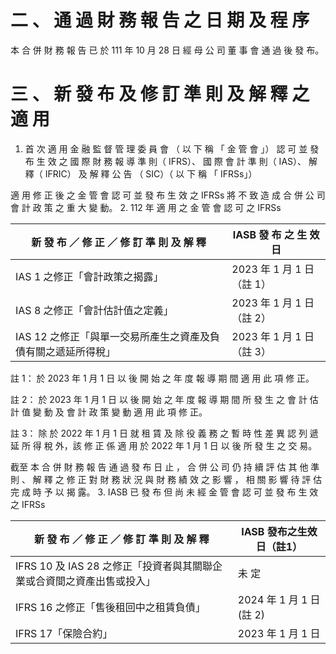 # 二 、 通 過 財 務 報 告 之 日 期 及 程 序

本 合 併 財 務 報 告 已 於 111 年 10 月 28 日 經 母 公 司 董 事 會 通 過 後 發 布。

# 三 、 新 發 布 及 修 訂 準 則 及 解 釋 之 適 用

1. 首 次 適 用 金 融 監 督 管 理 委 員 會 （ 以 下 稱 「 金 管 會 」） 認 可 並 發 布 生 效 之 國 際 財 務 報 導 準 則（ IFRS）、 國 際 會 計 準 則（ IAS）、 解 釋（ IFRIC） 及 解 釋 公 告 （ SIC）（ 以 下 稱 「 IFRSs」）

適 用 修 正 後 之 金 管 會 認 可 並 發 布 生 效 之 IFRSs 將 不 致 造 成 合 併 公 司 會 計 政 策 之 重 大 變 動。
2. 112 年 適 用 之 金 管 會 認 可 之 IFRSs

|新 發 布 ／ 修 正 ／ 修 訂 準 則 及 解 釋|IASB 發 布 之 生 效 日|
|---|---|
|IAS 1 之修正「會計政策之揭露」|2023 年 1 月 1 日（註 1）|
|IAS 8 之修正「會計估計值之定義」|2023 年 1 月 1 日（註 2）|
|IAS 12 之修正「與單一交易所產生之資產及負債有關之遞延所得稅」|2023 年 1 月 1 日（註 3）|

註 1： 於 2023 年 1 月 1 日 以 後 開 始 之 年 度 報 導 期 間 適 用 此 項 修 正。

註 2： 於 2023 年 1 月 1 日 以 後 開 始 之 年 度 報 導 期 間 所 發 生 之 會 計 估 計 值 變 動 及 會 計 政 策 變 動 適 用 此 項 修 正。

註 3： 除 於 2022 年 1 月 1 日 就 租 賃 及 除 役 義 務 之 暫 時 性 差 異 認 列 遞 延 所 得 稅 外，該 修 正 係 適 用 於 2022 年 1 月 1 日 以 後 所 發 生 之 交 易。

截至 本 合 併 財 務 報 告 通 過 發 布 日 止 ， 合 併 公 司 仍 持 續 評 估 其 他 準 則 、 解 釋 之 修 正 對 財 務 狀 況 與 財 務 績 效 之 影 響 ， 相 關 影 響 待 評 估 完 成 時 予 以 揭 露。
3. IASB 已 發 布 但 尚 未 經 金 管 會 認 可 並 發 布 生 效 之 IFRSs

|新 發 布 ／ 修 正 ／ 修 訂 準 則 及 解 釋|IASB 發布之生效日（註1）|
|---|---|
|IFRS 10 及 IAS 28 之修正「投資者與其關聯企業或合資間之資產出售或投入」|未 定|
|IFRS 16 之修正「售後租回中之租賃負債」|2024 年 1 月 1 日(註 2)|
|IFRS 17「保險合約」|2023 年 1 月 1 日|